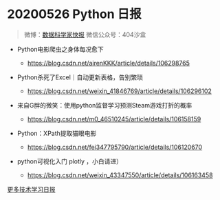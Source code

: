# 20200526 Python 日报
> 微博：[数据科学家快报](https://www.weibo.com/wukehao)
> 微信公众号：404沙盒
- Python电影爬虫之身体每况愈下
  - https://blog.csdn.net/airenKKK/article/details/106298765

- Python杀死了Excel｜自动更新表格，告别繁琐
  - https://blog.csdn.net/weixin_41846769/article/details/106296102

- 来自G胖的微笑：使用python监督学习预测Steam游戏打折的概率
  - https://blog.csdn.net/m0_46510245/article/details/106158159

- Python：XPath提取猫眼电影
  - https://blog.csdn.net/fei347795790/article/details/106120670

- python可视化入门 plotly ，小白请进）
  - https://blog.csdn.net/weixin_43347550/article/details/106163458
  
[更多技术学习日报](https://github.com/KehaoWu/dailypython)
